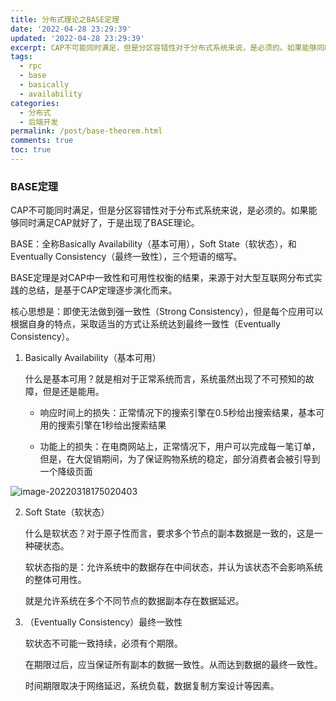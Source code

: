 ```yaml
---
title: 分布式理论之BASE定理
date: '2022-04-28 23:29:39'
updated: '2022-04-28 23:29:39'
excerpt: CAP不可能同时满足，但是分区容错性对于分布式系统来说，是必须的。如果能够同时满足CAP就好了，于是出现了BASE理论。
tags:
  - rpc
  - base
  - basically
  - availability
categories:
  - 分布式
  - 后端开发
permalink: /post/base-theorem.html
comments: true
toc: true
---
```

### BASE定理

CAP不可能同时满足，但是分区容错性对于分布式系统来说，是必须的。如果能够同时满足CAP就好了，于是出现了BASE理论。

BASE：全称Basically Availability（基本可用），Soft State（软状态），和Eventually Consistency（最终一致性），三个短语的缩写。

BASE定理是对CAP中一致性和可用性权衡的结果，来源于对大型互联网分布式实践的总结，是基于CAP定理逐步演化而来。

核心思想是：即使无法做到强一致性（Strong Consistency），但是每个应用可以根据自身的特点，采取适当的方式让系统达到最终一致性（Eventually Consistency）。

1. Basically Availability（基本可用）

   什么是基本可用？就是相对于正常系统而言，系统虽然出现了不可预知的故障，但是还是能用。

   - 响应时间上的损失：正常情况下的搜索引擎在0.5秒给出搜索结果，基本可用的搜索引擎在1秒给出搜索结果

   - 功能上的损失：在电商网站上，正常情况下，用户可以完成每一笔订单，但是，在大促销期间，为了保证购物系统的稳定，部分消费者会被引导到一个降级页面

![image-20220318175020403](https://img1.terwer.space/image-20220318175020403.png)

2. Soft State（软状态）

   什么是软状态？对于原子性而言，要求多个节点的副本数据是一致的，这是一种硬状态。

   软状态指的是：允许系统中的数据存在中间状态，并认为该状态不会影响系统的整体可用性。

   就是允许系统在多个不同节点的数据副本存在数据延迟。

3. （Eventually Consistency）最终一致性

   软状态不可能一致持续，必须有个期限。

   在期限过后，应当保证所有副本的数据一致性。从而达到数据的最终一致性。

   时间期限取决于网络延迟，系统负载，数据复制方案设计等因素。
